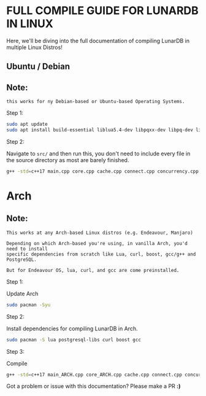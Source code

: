# FULL COMPILE GUIDE FOR LUNARDB IN LINUX

Here, we'll be diving into the full documentation of compiling
LunarDB in multiple Linux Distros!

## Ubuntu / Debian

## Note:

```
this works for ny Debian-based or Ubuntu-based Operating Systems.
```

Step 1:

```bash
sudo apt update
sudo apt install build-essential liblua5.4-dev libpqxx-dev libpq-dev libcurl4-openssl-dev libboost-all-dev libasio-dev
```

Step 2:

Navigate to `src/` and then run this, you don't need to include every file
in the source directory as most are barely finished.

```bash
g++ -std=c++17 main.cpp core.cpp cache.cpp connect.cpp concurrency.cpp saved.cpp sql.cpp module.cpp parser.cpp sharding.cpp hashing.cpp -I/usr/include/lua5.4 -llua5.4 -lpqxx -lpq -lcurl -lboost_system -pthread -o ../bin/lunardb
```

# Arch

## Note:

```
This works at any Arch-based Linux distros (e.g. Endeavour, Manjaro)

Depending on which Arch-based you're using, in vanilla Arch, you'd need to install
specific dependencies from scratch like Lua, curl, boost, gcc/g++ and PostgreSQL.

But for Endeavour OS, lua, curl, and gcc are come preinstalled.
```

Step 1:

Update Arch

```bash
sudo pacman -Syu
```

Step 2:

Install dependencies for compiling LunarDB in Arch.

```bash
sudo pacman -S lua postgresql-libs curl boost gcc
```

Step 3:

Compile

```bash
g++ -std=c++17 main_ARCH.cpp core_ARCH.cpp cache.cpp connect.cpp concurrency.cpp saved.cpp sql.cpp module.cpp parser.cpp sharding.cpp hashing.cpp -I/usr/include/lua -lllua -lpqxx -lpq -lcurl -lboost_system -pthread -o ../bin/arch/lunardb
```

Got a problem or issue with this documentation? Please make a PR **:)**